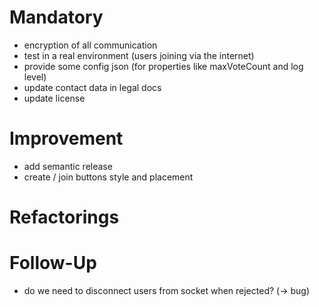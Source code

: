 # Mandatory

- encryption of all communication
- test in a real environment (users joining via the internet)
- provide some config json (for properties like maxVoteCount and log level)
- update contact data in legal docs
- update license

# Improvement

- add semantic release
- create / join buttons style and placement

# Refactorings

# Follow-Up

- do we need to disconnect users from socket when rejected? (-> bug)
